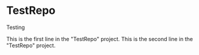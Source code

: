 # TestRepo
Testing

This is the first line in the "TestRepo" project.
This is the second line in the "TestRepo" project.
